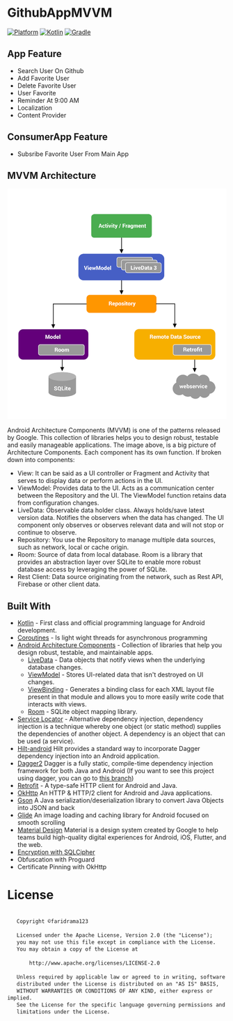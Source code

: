 # GithubAppMVVM
 [![Platform](https://img.shields.io/badge/platform-Android-green.svg)](http://developer.android.com/index.html) [![Kotlin](https://img.shields.io/badge/kotlin-1.4.32-orange.svg)](http://kotlinlang.org) [![Gradle](https://img.shields.io/badge/gradle-4.0.0-%2366DCB8.svg)](https://developer.android.com/studio/releases/gradle-plugin)

## App Feature
- Search User On Github
- Add Favorite User
- Delete Favorite User
- User Favorite
- Reminder At 9:00 AM
- Localization
- Content Provider 
## ConsumerApp Feature
- Subsribe Favorite User From Main App
## MVVM Architecture 
<p align="left">
    <img src="images/mvvm.png"
        style="margin-right: 20px;"
    />
</p>
Android Architecture Components (MVVM) is one of the patterns released by Google. This collection of libraries helps you to design robust, testable and easily manageable       applications. The image above, is a big picture of Architecture Components. Each component has its own function. If broken down into components:

- View: It can be said as a UI controller or Fragment and Activity that serves to display data or perform actions in the UI.
- ViewModel: Provides data to the UI. Acts as a communication center between the Repository and the UI. The ViewModel function retains data from configuration changes.
- LiveData: Observable data holder class. Always holds/save latest version data. Notifies the observers when the data has changed. The UI component only observes or observes      relevant data and will not stop or continue to observe.
- Repository: You use the Repository to manage multiple data sources, such as network, local or cache origin.
- Room: Source of data from local database. Room is a library that provides an abstraction layer over SQLite to enable more robust database access by leveraging the power of SQLite.
- Rest Client: Data source originating from the network, such as Rest API, Firebase or other client data. 


## Built With
- [Kotlin](https://kotlinlang.org/) - First class and official programming language for Android development.
- [Coroutines](https://kotlinlang.org/docs/reference/coroutines-overview.html) - Is light wight threads for asynchronous programming
- [Android Architecture Components](https://developer.android.com/topic/libraries/architecture) - Collection of libraries that help you design robust, testable, and maintainable apps.
   - [LiveData](https://developer.android.com/topic/libraries/architecture/livedata) - Data objects that notify views when the underlying database changes.
   - [ViewModel](https://developer.android.com/topic/libraries/architecture/viewmodel) - Stores UI-related data that isn't destroyed on UI changes.
   - [ViewBinding](https://developer.android.com/topic/libraries/view-binding) - Generates a binding class for each XML layout file present in that module and allows you to more easily write code that interacts with views.
   - [Room](https://developer.android.com/topic/libraries/architecture/room) - SQLite object mapping library.
- [Service Locator](https://developer.android.com/training/dependency-injection) - Alternative dependency injection,  dependency injection is a technique whereby one object (or static method) supplies the dependencies of another object. A dependency is an object that can be used (a service).
- [Hilt-android](https://dagger.dev/hilt/) Hilt provides a standard way to incorporate Dagger dependency injection into an Android application.
- [Dagger2](https://dagger.dev/dev-guide/) Dagger is a fully static, compile-time dependency injection framework for both Java and Android (If you want to see this project using dagger, you can go to [this branch](https://github.com/Aditprayogo/GithubUsers/tree/old-dagger))
- [Retrofit](https://square.github.io/retrofit/) - A type-safe HTTP client for Android and Java.
- [OkHttp](http://square.github.io/okhttp/) An HTTP & HTTP/2 client for Android and Java applications.
- [Gson](https://github.com/google/gson) A Java serialization/deserialization library to convert Java Objects into JSON and back
- [Glide](https://github.com/bumptech/glide) An image loading and caching library for Android focused on smooth scrolling
- [Material Design](https://material.io/develop/android/docs/getting-started) Material is a design system created by Google to help teams build high-quality digital experiences for Android, iOS, Flutter, and the web.
- [Encryption with SQLCipher](https://github.com/sqlcipher/android-database-sqlcipher)
- Obfuscation with Proguard
- Certificate Pinning with OkHttp

# License
```

   Copyright ©faridrama123

   Licensed under the Apache License, Version 2.0 (the "License");
   you may not use this file except in compliance with the License.
   You may obtain a copy of the License at

       http://www.apache.org/licenses/LICENSE-2.0

   Unless required by applicable law or agreed to in writing, software
   distributed under the License is distributed on an "AS IS" BASIS,
   WITHOUT WARRANTIES OR CONDITIONS OF ANY KIND, either express or implied.
   See the License for the specific language governing permissions and
   limitations under the License.

```
